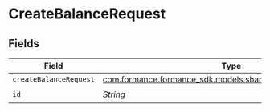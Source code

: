 # CreateBalanceRequest


## Fields

| Field                                                                                                       | Type                                                                                                        | Required                                                                                                    | Description                                                                                                 |
| ----------------------------------------------------------------------------------------------------------- | ----------------------------------------------------------------------------------------------------------- | ----------------------------------------------------------------------------------------------------------- | ----------------------------------------------------------------------------------------------------------- |
| `createBalanceRequest`                                                                                      | [com.formance.formance_sdk.models.shared.CreateBalanceRequest](../../models/shared/CreateBalanceRequest.md) | :heavy_minus_sign:                                                                                          | N/A                                                                                                         |
| `id`                                                                                                        | *String*                                                                                                    | :heavy_check_mark:                                                                                          | N/A                                                                                                         |